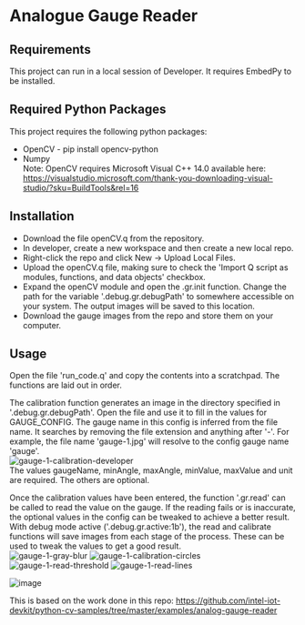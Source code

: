 # Analogue Gauge Reader
## Requirements
This project can run in a local session of Developer. It requires EmbedPy to be installed.
## Required Python Packages
This project requires the following python packages:
- OpenCV - pip install opencv-python
- Numpy<br/>
Note: OpenCV requires Microsoft Visual C++ 14.0 available here: https://visualstudio.microsoft.com/thank-you-downloading-visual-studio/?sku=BuildTools&rel=16
## Installation
- Download the file openCV.q from the repository. 
- In developer, create a new workspace and then create a new local repo.
- Right-click the repo and click New -> Upload Local Files. 
- Upload the openCV.q file, making sure to check the 'Import Q script as modules, functions, and data objects' checkbox.
- Expand the openCV module and open the .gr.init function. Change the path for the variable '.debug.gr.debugPath' to somewhere accessible on your system. The output images will be saved to this location.
- Download the gauge images from the repo and store them on your computer.
## Usage
Open the file 'run_code.q' and copy the contents into a scratchpad. The functions are laid out in order. 

The calibration function generates an image in the directory specified in '.debug.gr.debugPath'. Open the file and use it to fill in the values for GAUGE_CONFIG. The gauge name in this config is inferred from the file name. It searches by removing the file extension and anything after '-'. For example, the file name 'gauge-1.jpg' will resolve to the config gauge name 'gauge'.<br/>
![gauge-1-calibration-developer](https://user-images.githubusercontent.com/90591113/140465878-e4465699-89dd-41c4-a71a-f8bfc15dcb1c.jpg)<br/>
The values gaugeName, minAngle, maxAngle, minValue, maxValue and unit are required. The others are optional.

Once the calibration values have been entered, the function '.gr.read' can be called to read the value on the gauge. If the reading fails or is inaccurate, the optional values in the config can be tweaked to achieve a better result. With debug mode active ('.debug.gr.active:1b'), the read and calibrate functions will save images from each stage of the process. These can be used to tweak the values to get a good result.<br/>
![gauge-1-gray-blur](https://user-images.githubusercontent.com/90591113/140466280-66e82dc3-c8f5-4936-a3c4-345745b63abf.jpg)
![gauge-1-calibration-circles](https://user-images.githubusercontent.com/90591113/140466310-ede1363c-aeeb-48ef-ba3b-577bb2f92ef6.jpg)
![gauge-1-read-threshold](https://user-images.githubusercontent.com/90591113/140466906-f42dc7b9-0ca1-4abd-a7de-40e874609326.jpg)
![gauge-1-read-lines](https://user-images.githubusercontent.com/90591113/140466926-f7b85010-1560-49b7-9180-e5062edd0038.jpg)<br/>

![image](https://user-images.githubusercontent.com/90591113/140466867-5d00d7d1-89a8-4e32-93db-413505fb5bb8.png)


This is based on the work done in this repo: https://github.com/intel-iot-devkit/python-cv-samples/tree/master/examples/analog-gauge-reader
